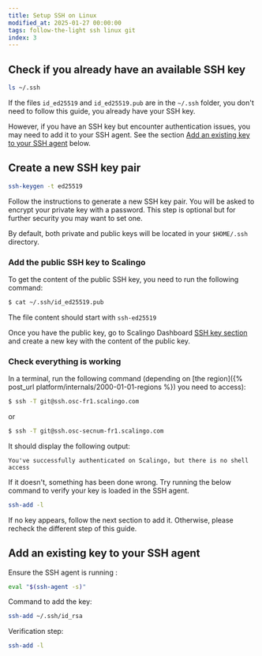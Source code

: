 ```yaml
---
title: Setup SSH on Linux
modified_at: 2025-01-27 00:00:00
tags: follow-the-light ssh linux git
index: 3
---
```


## Check if you already have an available SSH key

```bash
ls ~/.ssh
```

If the files `id_ed25519` and `id_ed25519.pub` are in the `~/.ssh` folder, you don't
need to follow this guide, you already have your SSH key.

However, if you have an SSH key but encounter authentication issues, you may need to add it to your SSH agent.
See the section [Add an existing key to your SSH agent](https://doc.scalingo.com/platform/getting-started/setup-ssh-linux#add-an-existing-key-to-your-ssh-agent) below.

## Create a new SSH key pair

```bash
ssh-keygen -t ed25519
```

Follow the instructions to generate a new SSH key pair. You will be asked to encrypt
your private key with a password. This step is optional but for further security you may
want to set one.

By default, both private and public keys will be located in your `$HOME/.ssh` directory.

### Add the public SSH key to Scalingo

To get the content of the public SSH key, you need to run the following command:

```bash
$ cat ~/.ssh/id_ed25519.pub
```

The file content should start with `ssh-ed25519`

Once you have the public key, go to Scalingo Dashboard [SSH key section](https://dashboard.scalingo.com/account/keys) and
create a new key with the content of the public key.

### Check everything is working

In a terminal, run the following command (depending on [the region]({% post_url platform/internals/2000-01-01-regions %}) you need to access):

```bash
$ ssh -T git@ssh.osc-fr1.scalingo.com
```

or

```bash
$ ssh -T git@ssh.osc-secnum-fr1.scalingo.com
```

It should display the following output:

```
You've successfully authenticated on Scalingo, but there is no shell access
```
If it doesn't, something has been done wrong. 
Try running the below command to verify your key is loaded in the SSH agent. 
```bash
ssh-add -l 
```
If no key appears, follow the next section to add it.
Otherwise, please recheck the different step of this guide.

## Add an existing key to your SSH agent

Ensure the SSH agent is running :
```bash
eval "$(ssh-agent -s)"
```

Command to add the key:
```bash
ssh-add ~/.ssh/id_rsa
```

Verification step:
```bash
ssh-add -l
```

